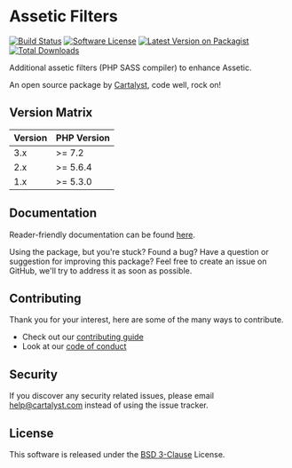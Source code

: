 # Assetic Filters

[![Build Status][icon-travis]][link-travis]
[![Software License][icon-license]][link-license]
[![Latest Version on Packagist][icon-version]][link-packagist]
[![Total Downloads][icon-downloads]][link-packagist]

Additional assetic filters (PHP SASS compiler) to enhance Assetic.

An open source package by [Cartalyst](https://cartalyst.com), code well, rock on!

## Version Matrix

Version | PHP Version
------- | ------------
3.x     | >= 7.2
2.x     | >= 5.6.4
1.x     | >= 5.3.0

## Documentation

Reader-friendly documentation can be found [here][link-docs].

Using the package, but you're stuck? Found a bug? Have a question or suggestion for improving this package? Feel free to create an issue on GitHub, we'll try to address it as soon as possible.

## Contributing

Thank you for your interest, here are some of the many ways to contribute.

- Check out our [contributing guide](/.github/CONTRIBUTING.md)
- Look at our [code of conduct](/.github/CODE_OF_CONDUCT.md)

## Security

If you discover any security related issues, please email help@cartalyst.com instead of using the issue tracker.

## License

This software is released under the [BSD 3-Clause](LICENSE) License.

[link-docs]:      https://cartalyst.com/manual/assetic-filters
[link-travis]:    https://travis-ci.org/cartalyst/assetic-filters
[link-license]:   https://opensource.org/licenses/MIT
[link-packagist]: https://packagist.org/packages/cartalyst/assetic-filters

[icon-travis]:    https://travis-ci.org/cartalyst/assetic-filters.svg?branch=3.0
[icon-license]:   https://poser.pugx.org/cartalyst/assetic-filters/license
[icon-version]:   https://poser.pugx.org/cartalyst/assetic-filters/version
[icon-downloads]: https://poser.pugx.org/cartalyst/assetic-filters/downloads
